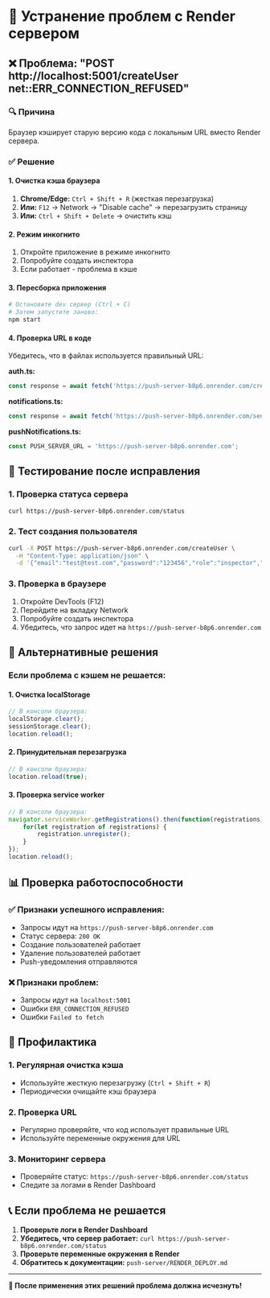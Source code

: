 # 🔧 Устранение проблем с Render сервером

## ❌ Проблема: "POST http://localhost:5001/createUser net::ERR_CONNECTION_REFUSED"

### 🔍 Причина
Браузер кэширует старую версию кода с локальным URL вместо Render сервера.

### ✅ Решение

#### 1. Очистка кэша браузера
1. **Chrome/Edge:** `Ctrl + Shift + R` (жесткая перезагрузка)
2. **Или:** `F12` → Network → "Disable cache" → перезагрузить страницу
3. **Или:** `Ctrl + Shift + Delete` → очистить кэш

#### 2. Режим инкогнито
1. Откройте приложение в режиме инкогнито
2. Попробуйте создать инспектора
3. Если работает - проблема в кэше

#### 3. Пересборка приложения
```bash
# Остановите dev сервер (Ctrl + C)
# Затем запустите заново:
npm start
```

#### 4. Проверка URL в коде
Убедитесь, что в файлах используется правильный URL:

**auth.ts:**
```typescript
const response = await fetch('https://push-server-b8p6.onrender.com/createUser', {
```

**notifications.ts:**
```typescript
const response = await fetch('https://push-server-b8p6.onrender.com/sendForceLogoutNotification', {
```

**pushNotifications.ts:**
```typescript
const PUSH_SERVER_URL = 'https://push-server-b8p6.onrender.com';
```

## 🧪 Тестирование после исправления

### 1. Проверка статуса сервера
```bash
curl https://push-server-b8p6.onrender.com/status
```

### 2. Тест создания пользователя
```bash
curl -X POST https://push-server-b8p6.onrender.com/createUser \
  -H "Content-Type: application/json" \
  -d '{"email":"test@test.com","password":"123456","role":"inspector","name":"Test User"}'
```

### 3. Проверка в браузере
1. Откройте DevTools (F12)
2. Перейдите на вкладку Network
3. Попробуйте создать инспектора
4. Убедитесь, что запрос идет на `https://push-server-b8p6.onrender.com`

## 🔄 Альтернативные решения

### Если проблема с кэшем не решается:

#### 1. Очистка localStorage
```javascript
// В консоли браузера:
localStorage.clear();
sessionStorage.clear();
location.reload();
```

#### 2. Принудительная перезагрузка
```javascript
// В консоли браузера:
location.reload(true);
```

#### 3. Проверка service worker
```javascript
// В консоли браузера:
navigator.serviceWorker.getRegistrations().then(function(registrations) {
    for(let registration of registrations) {
        registration.unregister();
    }
});
location.reload();
```

## 📊 Проверка работоспособности

### ✅ Признаки успешного исправления:
- Запросы идут на `https://push-server-b8p6.onrender.com`
- Статус сервера: `200 OK`
- Создание пользователей работает
- Удаление пользователей работает
- Push-уведомления отправляются

### ❌ Признаки проблем:
- Запросы идут на `localhost:5001`
- Ошибки `ERR_CONNECTION_REFUSED`
- Ошибки `Failed to fetch`

## 🚀 Профилактика

### 1. Регулярная очистка кэша
- Используйте жесткую перезагрузку (`Ctrl + Shift + R`)
- Периодически очищайте кэш браузера

### 2. Проверка URL
- Регулярно проверяйте, что код использует правильные URL
- Используйте переменные окружения для URL

### 3. Мониторинг сервера
- Проверяйте статус: `https://push-server-b8p6.onrender.com/status`
- Следите за логами в Render Dashboard

## 📞 Если проблема не решается

1. **Проверьте логи в Render Dashboard**
2. **Убедитесь, что сервер работает:** `curl https://push-server-b8p6.onrender.com/status`
3. **Проверьте переменные окружения в Render**
4. **Обратитесь к документации:** `push-server/RENDER_DEPLOY.md`

---

**🔧 После применения этих решений проблема должна исчезнуть!** 